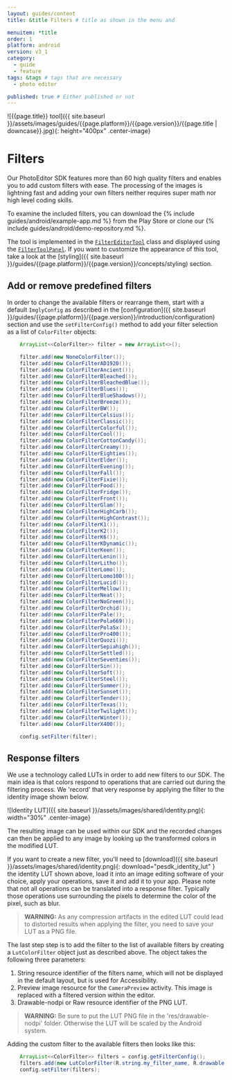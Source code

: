 ```yaml
---
layout: guides/content
title: &title Filters # title as shown in the menu and 

menuitem: *title
order: 1
platform: android
version: v3_1
category: 
  - guide
  - feature
tags: &tags # tags that are necessary
  - photo editor 

published: true # Either published or not 
---
```


![{{page.title}} tool]({{ site.baseurl }}/assets/images/guides/{{page.platform}}/{{page.version}}/{{page.title | downcase}}.jpg){: height="400px" .center-image}

# Filters

Our PhotoEditor SDK features more than 60 high quality filters and enables you to add custom filters with ease. The processing of the images is lightning fast and adding your own filters neither requires super math nor high level coding skills.

To examine the included filters, you can download the {% include guides/android/example-app.md %} from the Play Store or clone our {% include guides/android/demo-repository.md %}.

The tool is implemented in the [`FilterEditorTool`]({{site.baseurl}}/apidocs/{{page.platform}}/{{page.version}}/ly/img/android/sdk/tools/FilterEditorTool.html) class and displayed using the [`FilterToolPanel`]({{site.baseurl}}/apidocs/{{page.platform}}/{{page.version}}/ly/img/android/ui/panels/FilterToolPanel.html). If you want to customize the appearance of this tool, take a look at the [styling]({{ site.baseurl }}/guides/{{page.platform}}/{{page.version}}/concepts/styling) section.

## Add or remove predefined filters

In order to change the available filters or rearrange them, start with a default `ImglyConfig` as described in the [configuration]({{ site.baseurl }}/guides/{{page.platform}}/{{page.version}}/introduction/configuration) section and use the `setFilterConfig()` method to add your filter selection as a list of `ColorFilter` objects:

```java
    ArrayList<<ColorFilter>> filter = new ArrayList<>();

    filter.add(new NoneColorFilter());
    filter.add(new ColorFilterAD1920());
    filter.add(new ColorFilterAncient());
    filter.add(new ColorFilterBleached());
    filter.add(new ColorFilterBleachedBlue());
    filter.add(new ColorFilterBlues());
    filter.add(new ColorFilterBlueShadows());
    filter.add(new ColorFilterBreeze());
    filter.add(new ColorFilterBW());
    filter.add(new ColorFilterCelsius());
    filter.add(new ColorFilterClassic());
    filter.add(new ColorFilterColorful());
    filter.add(new ColorFilterCool());
    filter.add(new ColorFilterCottonCandy());
    filter.add(new ColorFilterCreamy());
    filter.add(new ColorFilterEighties());
    filter.add(new ColorFilterElder());
    filter.add(new ColorFilterEvening());
    filter.add(new ColorFilterFall());
    filter.add(new ColorFilterFixie());
    filter.add(new ColorFilterFood());
    filter.add(new ColorFilterFridge());
    filter.add(new ColorFilterFront());
    filter.add(new ColorFilterGlam());
    filter.add(new ColorFilterHighCarb());
    filter.add(new ColorFilterHighContrast());
    filter.add(new ColorFilterK1());
    filter.add(new ColorFilterK2());
    filter.add(new ColorFilterK6());
    filter.add(new ColorFilterKDynamic());
    filter.add(new ColorFilterKeen());
    filter.add(new ColorFilterLenin());
    filter.add(new ColorFilterLitho());
    filter.add(new ColorFilterLomo());
    filter.add(new ColorFilterLomo100());
    filter.add(new ColorFilterLucid());
    filter.add(new ColorFilterMellow());
    filter.add(new ColorFilterNeat());
    filter.add(new ColorFilterNoGreen());
    filter.add(new ColorFilterOrchid());
    filter.add(new ColorFilterPale());
    filter.add(new ColorFilterPola669());
    filter.add(new ColorFilterPolaSx());
    filter.add(new ColorFilterPro400());
    filter.add(new ColorFilterQuozi());
    filter.add(new ColorFilterSepiahigh());
    filter.add(new ColorFilterSettled());
    filter.add(new ColorFilterSeventies());
    filter.add(new ColorFilterSin());
    filter.add(new ColorFilterSoft());
    filter.add(new ColorFilterSteel());
    filter.add(new ColorFilterSummer());
    filter.add(new ColorFilterSunset());
    filter.add(new ColorFilterTender());
    filter.add(new ColorFilterTexas());
    filter.add(new ColorFilterTwilight());
    filter.add(new ColorFilterWinter());
    filter.add(new ColorFilterX400());

    config.setFilter(filter);
```

## Response filters
We use a technology called LUTs in order to add new filters to our SDK.
The main idea is that colors respond to operations that are carried out during the filtering process. We 'record' that very response by applying the filter to the identity image shown below.

![Identity LUT]({{ site.baseurl }}/assets/images/shared/identity.png){: width="30%" .center-image}

The resulting image can be used within our SDK and the recorded changes can then be applied to any image by looking up the transformed colors in the modified LUT.

If you want to create a new filter, you'll need to [download]({{ site.baseurl }}/assets/images/shared/identity.png){: download="pesdk_identity_lut" } the identity LUT shown above, load it into an image editing software of your choice, apply your operations, save it and add it to your app. Please note that not all operations can be translated into a response filter.
Typically those operations use surrounding the pixels to determine the color of the pixel, such as blur.

> __WARNING:__ As any compression artifacts in the edited LUT could lead to distorted results when applying the filter, you need to save your LUT as a PNG file.
 
The last step step is to add the filter to
the list of available filters by creating a `LutColorFilter` object just as described above. The object takes the following three parameters:

1. String resource identifier of the filters name, which will not be displayed in the default layout, but is used for Accessibility.
2. Preview image resource for the `CameraPreview` activity. This image is replaced with a filtered version within the editor.
3. Drawable-nodpi or Raw resource identifier of the PNG LUT.

> __WARNING:__ Be sure to put the LUT PNG file in the 'res/drawable-nodpi' folder. Otherwise the LUT will be scaled by the Android system. 

Adding the custom filter to the available filters then looks like this:

```java
    ArrayList<<ColorFilter>> filters = config.getFilterConfig();
    filters.add(new LutColorFilter(R.string.my_filter_name, R.drawable.imgly_filter_preview_photo, R.drawable.my_filter_lut));
    config.setFilter(filters);
```
